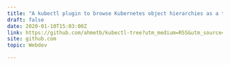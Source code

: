 ```yaml
---
title: "A kubectl plugin to browse Kubernetes object hierarchies as a tree 🎄"
draft: false
date: 2020-01-10T15:03:00Z
link: https://github.com/ahmetb/kubectl-tree?utm_medium=RSS&utm_source=hune
site: github.com
topic: Webdev  

---
```


